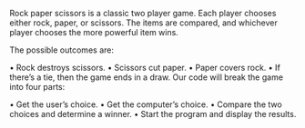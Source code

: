 Rock paper scissors is a classic two player game. Each player chooses either rock, paper, or scissors. The items are compared, and whichever player chooses the more powerful item wins.

The possible outcomes are:

• Rock destroys scissors.
• Scissors cut paper.
• Paper covers rock.
• If there’s a tie, then the game ends in a draw.
Our code will break the game into four parts:

• Get the user’s choice.
• Get the computer’s choice.
• Compare the two choices and determine a winner.
• Start the program and display the results.
